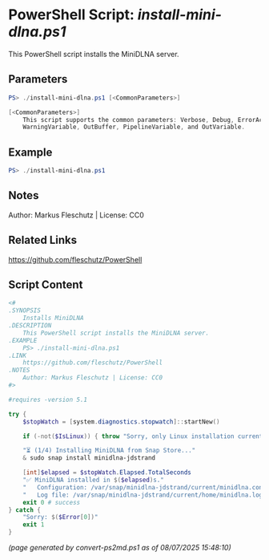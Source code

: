PowerShell Script: *install-mini-dlna.ps1*
===================================

This PowerShell script installs the MiniDLNA server.

Parameters
----------
```powershell
PS> ./install-mini-dlna.ps1 [<CommonParameters>]

[<CommonParameters>]
    This script supports the common parameters: Verbose, Debug, ErrorAction, ErrorVariable, WarningAction, 
    WarningVariable, OutBuffer, PipelineVariable, and OutVariable.
```

Example
-------
```powershell
PS> ./install-mini-dlna.ps1

```

Notes
-----
Author: Markus Fleschutz | License: CC0

Related Links
-------------
https://github.com/fleschutz/PowerShell

Script Content
--------------
```powershell
<#
.SYNOPSIS
	Installs MiniDLNA
.DESCRIPTION
	This PowerShell script installs the MiniDLNA server.
.EXAMPLE
	PS> ./install-mini-dlna.ps1
.LINK
	https://github.com/fleschutz/PowerShell
.NOTES
	Author: Markus Fleschutz | License: CC0
#>

#requires -version 5.1

try {
	$stopWatch = [system.diagnostics.stopwatch]::startNew()

	if (-not($IsLinux)) { throw "Sorry, only Linux installation currently supported" }

	"⏳ (1/4) Installing MiniDLNA from Snap Store..."
	& sudo snap install minidlna-jdstrand

	[int]$elapsed = $stopWatch.Elapsed.TotalSeconds
	"✅ MiniDLNA installed in $($elapsed)s."
	"   Configuration: /var/snap/minidlna-jdstrand/current/minidlna.conf"
	"   Log file: /var/snap/minidlna-jdstrand/current/home/minidlna.log"
	exit 0 # success
} catch {
	"Sorry: $($Error[0])"
	exit 1
}
```

*(page generated by convert-ps2md.ps1 as of 08/07/2025 15:48:10)*
